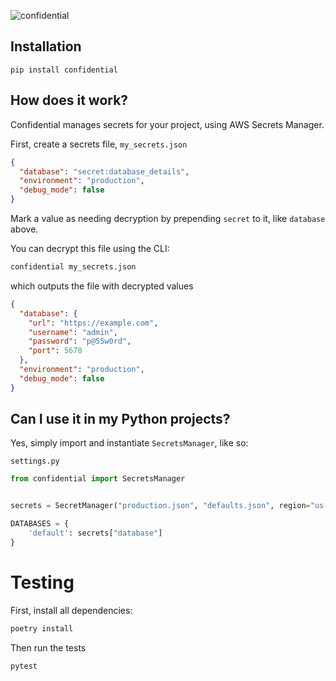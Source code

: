 ![confidential](https://user-images.githubusercontent.com/1169974/64377143-c7f36680-cff7-11e9-9616-e6c4b8b897b2.png)

## Installation

```
pip install confidential
```

## How does it work?

Confidential manages secrets for your project, using AWS Secrets Manager.

First, create a secrets file, `my_secrets.json`
```json
{
  "database": "secret:database_details",
  "environment": "production",
  "debug_mode": false
}
```  

Mark a value as needing decryption by prepending `secret` to it, like `database` above.
 
You can decrypt this file using the CLI:

```bash
confidential my_secrets.json
```

which outputs the file with decrypted values
```json
{
  "database": {
    "url": "https://example.com",
    "username": "admin",
    "password": "p@55w0rd",
    "port": 5678
  },
  "environment": "production",
  "debug_mode": false
}
```

## Can I use it in my Python projects?

Yes, simply import and instantiate `SecretsManager`, like so:

`settings.py`
```python
from confidential import SecretsManager


secrets = SecretManager("production.json", "defaults.json", region="us-east-1")

DATABASES = {
    'default': secrets["database"]
}
```

# Testing

First, install all dependencies:

```bash
poetry install
```

Then run the tests
```bash
pytest
```
